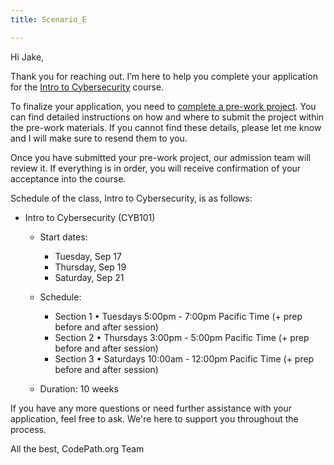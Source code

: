 ```yaml
---
title: Scenario_E

---
```


Hi Jake,

Thank you for reaching out. I’m here to help you complete your application for the [Intro  to Cybersecurity](https://courses.codepath.org/snippets/cyb101/syllabus) course.

To finalize your application, you need to [complete a pre-work project](https://courses.codepath.org/snippets/cyb101/prework). You can find detailed instructions on how and where to submit the project within the pre-work materials. If you cannot find these details, please let me know and I will make sure to resend them to you.

Once you have submitted your pre-work project, our admission team will review it. If everything is in order, you will receive confirmation of your acceptance into the course.

Schedule of the class, Intro to Cybersecurity, is as follows:

- Intro to Cybersecurity (CYB101)
  - Start dates: 
    - Tuesday, Sep 17 
    - Thursday, Sep 19
     - Saturday, Sep 21

  - Schedule: 
    - Section 1
•	Tuesdays 5:00pm - 7:00pm Pacific Time (+ prep before and after session)
    - Section 2
•	Thursdays 3:00pm - 5:00pm Pacific Time (+ prep before and after session)
    - Section 3
•	Saturdays 10:00am - 12:00pm Pacific Time (+ prep before and after session)

  - Duration: 10 weeks

If you have any more questions or need further assistance with your application, feel free to ask. We're here to support you throughout the process.

All the best,
CodePath.org Team
